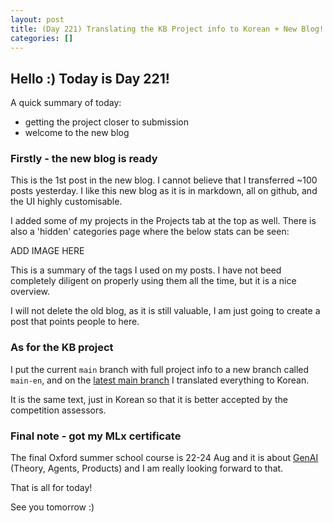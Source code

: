 ```yaml
---
layout: post
title: (Day 221) Translating the KB Project info to Korean + New Blog!!!
categories: []
---
```


## Hello :) Today is Day 221!
A quick summary of today:
* getting the project closer to submission
* welcome to the new blog

### Firstly - the new blog is ready

This is the 1st post in the new blog. I cannot believe that I transferred ~100 posts yesterday. I like this new blog as it is in markdown, all on github, and the UI highly customisable. 

I added some of my projects in the Projects tab at the top as well. There is also a 'hidden' categories page where the below stats can be seen:

ADD IMAGE HERE

This is a summary of the tags I used on my posts. I have not beed completely diligent on properly using them all the time, but it is a nice overview. 

I will not delete the old blog, as it is still valuable, I am just going to create a post that points people to here.

### As for the KB project

I put the current `main` branch with full project info to a new branch called `main-en`, and on the [latest main branch](https://github.com/divakaivan/kb_project) I translated everything to Korean. 

It is the same text, just in Korean so that it is better accepted by the competition assessors.

### Final note - got my MLx certificate

The final Oxford summer school course is 22-24 Aug and it is about [GenAI](https://www.oxfordml.school/genai) (Theory, Agents, Products) and I am really looking forward to that. 

That is all for today!

See you tomorrow :) 
